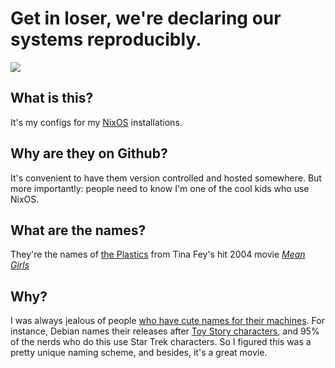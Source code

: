 # Get in loser, we're declaring our systems reproducibly.

![](getinloser.avif)

## What is this?
It's my configs for my [NixOS](https://nixos.org/) installations.

## Why are they on Github?
It's convenient to have them version controlled and hosted somewhere. But more importantly: people need to know I'm one of the cool kids who use NixOS.

## What are the names?
They're the names of [the Plastics](https://meangirls.fandom.com/wiki/The_Plastics) from Tina Fey's hit 2004 movie *[Mean Girls](https://www.imdb.com/title/tt0377092/)*

## Why?
I was always jealous of people [who have cute names for their machines](https://xkcd.com/910/). For instance, Debian names their releases after [Toy Story characters](https://www.debian.org/doc/manuals/debian-faq/ftparchives#sourceforcodenames), and 95% of the nerds who do this use Star Trek characters. So I figured this was a pretty unique naming scheme, and besides, it's a great movie.
